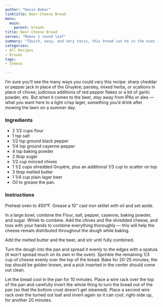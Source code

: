 ```yaml
---
author: "Kevin Baker"
linktitle: Beer-Cheese Bread
menu:
  main:
    parent: breads
title: Beer-Cheese Bread
serves: "Makes 1 round loaf"
summary: "TQuick, easy, and very tasty, this bread can be in the oven in minutes and on the table in an hour. With a pot of soup and perhaps a salad, you’ve got a full meal. "
categories:
- All Recipes
- Breads
tags:
- Cheese

---
```

I’m sure you’ll see the many ways you could vary this recipe: sharp cheddar or pepper jack in place of the Gruyère; parsley, mixed herbs, or scallions in place of chives; judicious additions of red pepper flakes or a bit of garlic powder, etc. But when it comes to the beer, stay away from IPAs or ales — what you want here to a light crisp lager, something you’d drink after mowing the lawn on a summer day.

### Ingredients
<div class="ingredient-list">

* 2 1/2 cups flour
* 1 tsp salt
* 1/2 tsp ground black pepper
* 1/4 tsp ground cayenne pepper
* 4 tsp baking powder
* 2 tbsp sugar
* 1/2 cup minced chives
* 1 1/2 cups shredded Gruyère, plus an additional 1/3 cup to scatter on top
* 3 tbsp melted butter
* 1 1/4 cup plain lager beer
* Oil to grease the pan.

</div>

### Instructions
Preheat oven to 450°F. Grease a 10” cast iron skillet with oil and set aside.

In a large bowl, combine the Flour, salt, pepper, cayenne, baking powder, and sugar. Whisk to combine.  Add the chives and the shredded cheese, and toss with your hands to combine everything thoroughly — this will help the cheese remain distributed throughout the dough while baking. 

Add the melted butter and the beer, and stir until fully combined.

Turn the dough into the pan and spread it evenly to the edges with a spatula (it won’t spread much on its own in the oven). Sprinkle the remaining 1/3 cup of cheese evenly over the top of the bread. Bake for 20-25 minutes; the top should be golden brown, and a pick inserted in the center should come out clean.

Let the bread cool in the pan for 10 minutes. Place a wire rack over the top of the pan and carefully invert the whole thing to turn the bread out of the pan (so that the bottom crust doesn’t get steamed). Place a second wire rack over the turned out loaf and invert again so it can cool, right-side up, for another 20 minutes.